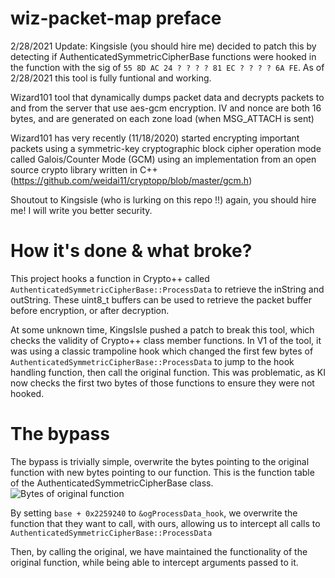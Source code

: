 
# wiz-packet-map preface
2/28/2021 Update: Kingsisle (you should hire me) decided to patch this by detecting if AuthenticatedSymmetricCipherBase functions were hooked in the function with the sig of `55 8D AC 24 ? ? ? ? 81 EC ? ? ? ? 6A FE`. As of 2/28/2021 this tool is fully funtional and working.

Wizard101 tool that dynamically dumps packet data and decrypts packets to and from the server that use aes-gcm encryption. IV and nonce are both 16 bytes, and are generated on each zone load (when MSG_ATTACH is sent)

Wizard101 has very recently (11/18/2020) started encrypting important packets using a symmetric-key cryptographic block cipher operation mode called Galois/Counter Mode (GCM) using an implementation from an open source crypto library written in C++ (https://github.com/weidai11/cryptopp/blob/master/gcm.h) 

Shoutout to Kingsisle (who is lurking on this repo !!) again, you should hire me! I will write you better security.

# How it's done & what broke?
This project hooks a function in Crypto++ called `AuthenticatedSymmetricCipherBase::ProcessData` to retrieve the inString and outString. These uint8_t buffers can be used to retrieve the packet buffer before encryption, or after decryption.

At some unknown time, KingsIsle pushed a patch to break this tool, which checks the validity of Crypto++ class member functions. In V1 of the tool, it was using a classic trampoline hook which changed the first few bytes of `AuthenticatedSymmetricCipherBase::ProcessData` to jump to the hook handling function, then call the original function. This was problematic, as KI now checks the first two bytes of those functions to ensure they were not hooked.

# The bypass
The bypass is trivially simple, overwrite the bytes pointing to the original function with new bytes pointing to our function.
This is the function table of the AuthenticatedSymmetricCipherBase class.
![Bytes of original function](https://i.imgur.com/CEhqNRk.png)

By setting `base + 0x2259240` to `&ogProcessData_hook`, we overwrite the function that they want to call, with ours, allowing us to intercept all calls to `AuthenticatedSymmetricCipherBase::ProcessData`

Then, by calling the original, we have maintained the functionality of the original function, while being able to intercept arguments passed to it.
